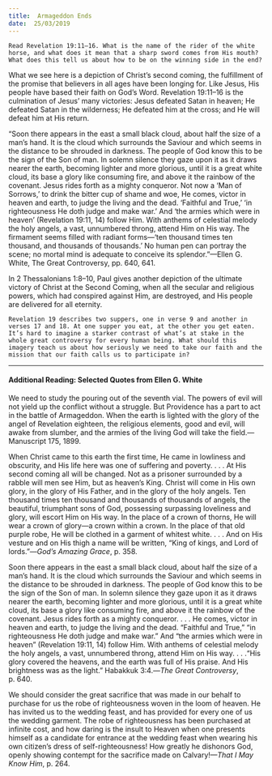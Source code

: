 ```yaml
---
title:  Armageddon Ends
date:  25/03/2019
---
```


`Read Revelation 19:11–16. What is the name of the rider of the white horse, and what does it mean that a sharp sword comes from His mouth? What does this tell us about how to be on the winning side in the end?`

What we see here is a depiction of Christ’s second coming, the fulfillment of the promise that believers in all ages have been longing for. Like Jesus, His people have based their faith on God’s Word. Revelation 19:11–16 is the culmination of Jesus’ many victories: Jesus defeated Satan in heaven; He defeated Satan in the wilderness; He defeated him at the cross; and He will defeat him at His return.

“Soon there appears in the east a small black cloud, about half the size of a man’s hand. It is the cloud which surrounds the Saviour and which seems in the distance to be shrouded in darkness. The people of God know this to be the sign of the Son of man. In solemn silence they gaze upon it as it draws nearer the earth, becoming lighter and more glorious, until it is a great white cloud, its base a glory like consuming fire, and above it the rainbow of the covenant. Jesus rides forth as a mighty conqueror. Not now a ‘Man of Sorrows,’ to drink the bitter cup of shame and woe, He comes, victor in heaven and earth, to judge the living and the dead. ‘Faithful and True,’ ‘in righteousness He doth judge and make war.’ And ‘the armies which were in heaven’ (Revelation 19:11, 14) follow Him. With anthems of celestial melody the holy angels, a vast, unnumbered throng, attend Him on His way. The firmament seems filled with radiant forms—‘ten thousand times ten thousand, and thousands of thousands.’ No human pen can portray the scene; no mortal mind is adequate to conceive its splendor.”—Ellen G. White, The Great Controversy, pp. 640, 641.

In 2 Thessalonians 1:8–10, Paul gives another depiction of the ultimate victory of Christ at the Second Coming, when all the secular and religious powers, which had conspired against Him, are destroyed, and His people are delivered for all eternity.

`Revelation 19 describes two suppers, one in verse 9 and another in verses 17 and 18. At one supper you eat, at the other you get eaten. It’s hard to imagine a starker contrast of what’s at stake in the whole great controversy for every human being. What should this imagery teach us about how seriously we need to take our faith and the mission that our faith calls us to participate in?`

---

#### Additional Reading: Selected Quotes from Ellen G. White

We need to study the pouring out of the seventh vial. The powers of evil will not yield up the conflict without a struggle. But Providence has a part to act in the battle of Armageddon. When the earth is lighted with the glory of the angel of Revelation eighteen, the religious elements, good and evil, will awake from slumber, and the armies of the living God will take the field.—Manuscript 175, 1899. 

When Christ came to this earth the first time, He came in lowliness and obscurity, and His life here was one of suffering and poverty. . . . At His second coming all will be changed. Not as a prisoner surrounded by a rabble will men see Him, but as heaven’s King. Christ will come in His own glory, in the glory of His Father, and in the glory of the holy angels. Ten thousand times ten thousand and thousands of thousands of angels, the beautiful, triumphant sons of God, possessing surpassing loveliness and glory, will escort Him on His way. In the place of a crown of thorns, He will wear a crown of glory—a crown within a crown. In the place of that old purple robe, He will be clothed in a garment of whitest white. . . . And on His vesture and on His thigh a name will be written, “King of kings, and Lord of lords.”—_God’s Amazing Grace_, p. 358.

Soon there appears in the east a small black cloud, about half the size of a man’s hand. It is the cloud which surrounds the Saviour and which seems in the distance to be shrouded in darkness. The people of God know this to be the sign of the Son of man. In solemn silence they gaze upon it as it draws nearer the earth, becoming lighter and more glorious, until it is a great white cloud, its base a glory like consuming fire, and above it the rainbow of the covenant. Jesus rides forth as a mighty conqueror. . . . He comes, victor in heaven and earth, to judge the living and the dead. “Faithful and True,” “in righteousness He doth judge and make war.” And “the armies which were in heaven” (Revelation 19:11, 14) follow Him. With anthems of celestial melody the holy angels, a vast, unnumbered throng, attend Him on His way. . . .“His glory covered the heavens, and the earth was full of His praise. And His brightness was as the light.” Habakkuk 3:4.—_The Great Controversy_, p. 640.

We should consider the great sacrifice that was made in our behalf to purchase for us the robe of righteousness woven in the loom of heaven. He has invited us to the wedding feast, and has provided for every one of us the wedding garment. The robe of righteousness has been purchased at infinite cost, and how daring is the insult to Heaven when one presents himself as a candidate for entrance at the wedding feast when wearing his own citizen’s dress of self-righteousness! How greatly he dishonors God, openly showing contempt for the sacrifice made on Calvary!—_That I May Know Him_, p. 264. 